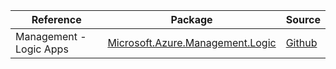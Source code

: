 | Reference | Package | Source |
|---|---|---|
|Management - Logic Apps|[Microsoft.Azure.Management.Logic](https://www.nuget.org/packages/Microsoft.Azure.Management.Logic)|[Github](https://github.com/Azure/azure-sdk-for-net)|
